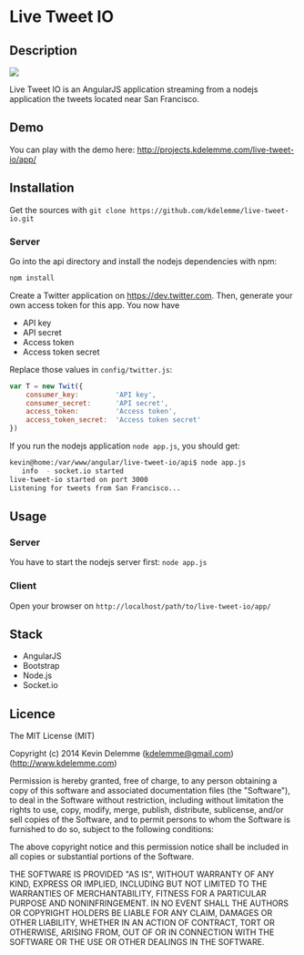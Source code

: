 # Live Tweet IO


## Description

![][screenshot]

Live Tweet IO is an AngularJS application streaming from a nodejs application the tweets located near San Francisco.

## Demo

You can play with the demo here: http://projects.kdelemme.com/live-tweet-io/app/

## Installation

Get the sources with `git clone https://github.com/kdelemme/live-tweet-io.git`

### Server

Go into the api directory and install the nodejs dependencies with npm:
```bash
npm install
```

Create a Twitter application on https://dev.twitter.com. Then, generate your own access token for this app. You now have
* API key
* API secret
* Access token
* Access token secret

Replace those values in `config/twitter.js`:
```javascript
var T = new Twit({
    consumer_key:         'API key',
    consumer_secret:      'API secret',
    access_token:         'Access token',
    access_token_secret:  'Access token secret'
})
```


If you run the nodejs application `node app.js`, you should get:
```bash
kevin@home:/var/www/angular/live-tweet-io/api$ node app.js 
   info  - socket.io started
live-tweet-io started on port 3000
Listening for tweets from San Francisco...
```

## Usage

### Server

You have to start the nodejs server first: `node app.js`

### Client
	
Open your browser on `http://localhost/path/to/live-tweet-io/app/`

## Stack

* AngularJS
* Bootstrap
* Node.js
* Socket.io

## Licence
The MIT License (MIT)

Copyright (c) 2014 Kevin Delemme (kdelemme@gmail.com) (http://www.kdelemme.com)

Permission is hereby granted, free of charge, to any person obtaining a copy
of this software and associated documentation files (the "Software"), to deal
in the Software without restriction, including without limitation the rights
to use, copy, modify, merge, publish, distribute, sublicense, and/or sell
copies of the Software, and to permit persons to whom the Software is
furnished to do so, subject to the following conditions:

The above copyright notice and this permission notice shall be included in
all copies or substantial portions of the Software.

THE SOFTWARE IS PROVIDED "AS IS", WITHOUT WARRANTY OF ANY KIND, EXPRESS OR
IMPLIED, INCLUDING BUT NOT LIMITED TO THE WARRANTIES OF MERCHANTABILITY,
FITNESS FOR A PARTICULAR PURPOSE AND NONINFRINGEMENT. IN NO EVENT SHALL THE
AUTHORS OR COPYRIGHT HOLDERS BE LIABLE FOR ANY CLAIM, DAMAGES OR OTHER
LIABILITY, WHETHER IN AN ACTION OF CONTRACT, TORT OR OTHERWISE, ARISING FROM,
OUT OF OR IN CONNECTION WITH THE SOFTWARE OR THE USE OR OTHER DEALINGS IN
THE SOFTWARE.

[screenshot]: http://www.kdelemme.com/wp-content/uploads/2014/04/live-tweet-io.png
